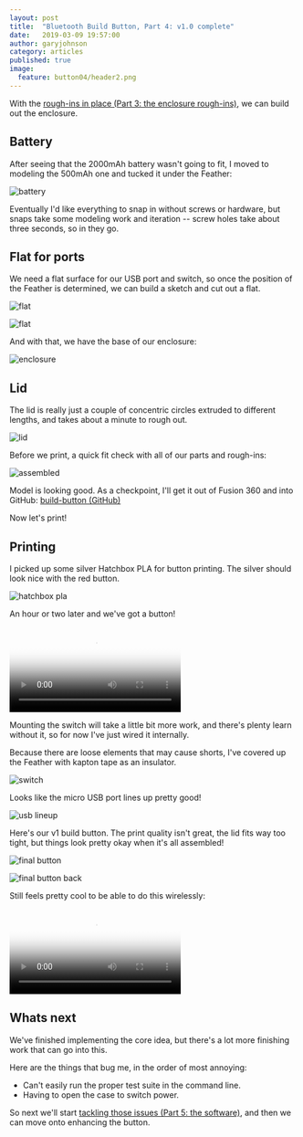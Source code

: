 ```yaml
---
layout: post
title:  "Bluetooth Build Button, Part 4: v1.0 complete"
date:   2019-03-09 19:57:00
author: garyjohnson
category: articles
published: true
image:
  feature: button04/header2.png
---
```


With the [rough-ins in place (Part 3: the enclosure rough-ins)](/articles/enclosure-rough-ins), we can build out the enclosure.

## Battery

After seeing that the 2000mAh battery wasn't going to fit, I moved to modeling the 500mAh one and tucked it under the Feather:

![battery](../../images/button04/battery.png)

Eventually I'd like everything to snap in without screws or hardware, but snaps take some modeling work and iteration -- screw holes take about three seconds, so in they go.

## Flat for ports

We need a flat surface for our USB port and switch, so once the position of the Feather is determined, we can build a sketch and cut out a flat.

![flat](../../images/button04/flat.png)

![flat](../../images/button04/flat2.png)

And with that, we have the base of our enclosure:

![enclosure](../../images/button04/enclosure.gif)

## Lid

The lid is really just a couple of concentric circles extruded to different lengths, and takes about a minute to rough out.

![lid](../../images/button04/lid.png)

Before we print, a quick fit check with all of our parts and rough-ins:

![assembled](../../images/button04/assembled.png)

Model is looking good. As a checkpoint, I'll get it out of Fusion 360 and into GitHub: [build-button (GitHub)](https://github.com/garyjohnson/build-button) 

Now let's print!

## Printing

I picked up some silver Hatchbox PLA for button printing. The silver should look nice with the red button.

![hatchbox pla](../../images/button04/silver-pla.jpg)

An hour or two later and we've got a button!

<video controls="controls" name="print" src="../../images/button04/print.mp4" poster="../../images/button04/preview.png" preload="auto"></video>
<br>

Mounting the switch will take a little bit more work, and there's plenty learn without it, so for now I've just wired it internally.

Because there are loose elements that may cause shorts, I've covered up the Feather with kapton tape as an insulator.

![switch](../../images/button04/switch.jpg)

Looks like the micro USB port lines up pretty good!

![usb lineup](../../images/button04/usb-lineup.jpg)

Here's our v1 build button. The print quality isn't great, the lid fits way too tight, but things look pretty okay when it's all assembled!

![final button](../../images/button04/final-button.jpg)

![final button back](../../images/button04/final-button-back.jpg)

Still feels pretty cool to be able to do this wirelessly:

<video controls="controls" name="v1" src="../../images/button04/v1.mp4" poster="../../images/button04/v1-preview.png" preload="auto"></video>
<br>

## Whats next

We've finished implementing the core idea, but there's a lot more finishing work that can go into this.

Here are the things that bug me, in the order of most annoying:

* Can't easily run the proper test suite in the command line.
* Having to open the case to switch power.

So next we'll start [tackling those issues (Part 5: the software)](/articles/software), and then we can move onto enhancing the button.
